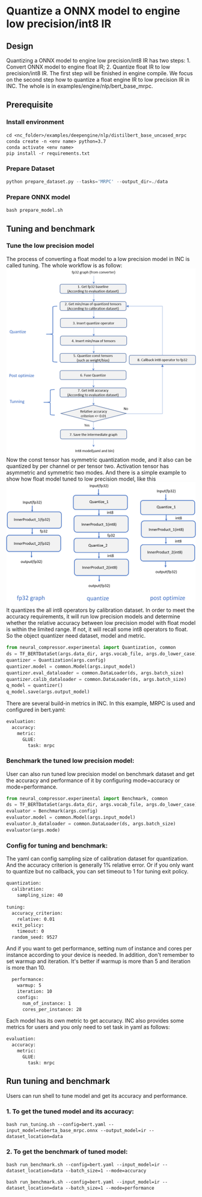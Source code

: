 # Quantize a ONNX model to engine low precision/int8 IR

## Design
Quantizing a ONNX model to engine low precision/int8 IR has two steps: 1. Convert ONNX model to engine float IR; 2. Quantize float IR to low precision/int8 IR. The first step will be finished in engine compile. We focus on the second step how to quantize a float engine IR to low precision IR in INC. The whole is in examples/engine/nlp/bert_base_mrpc.

## Prerequisite
### Install environment
```shell
cd <nc_folder>/examples/deepengine/nlp/distilbert_base_uncased_mrpc
conda create -n <env name> python=3.7
conda activate <env name>
pip install -r requirements.txt
```
### Prepare Dataset
```python
python prepare_dataset.py --tasks='MRPC' --output_dir=./data
```
### Prepare ONNX model
```shell
bash prepare_model.sh
```

## Tuning and benchmark
### Tune the low precision model
The process of converting a float model to a low precision model in INC is called tuning.
The whole workflow is as follow: ![avatar](imgs/engine_adaptor_workflow.png) Now the const tensor has symmetric quantization mode, and it also can be quantized by per channel or per tensor two. Activation tensor has asymmetric and symmetric two modes.
And there is a simple example to show how float model tuned to low precision model, like this ![avatar](imgs/engine_adaptor_example.png)
It quantizes the all int8 operators by calibration dataset. In order to meet the accuracy requirements, it will run low precision models and determine whether the relative accuracy between low precision model with float model is within the limited range. If not, it will recall some int8 operators to float. So the object quantizer need dataset, model and metric.
```python
from neural_compressor.experimental import Quantization, common
ds = TF_BERTDataSet(args.data_dir, args.vocab_file, args.do_lower_case)
quantizer = Quantization(args.config)
quantizer.model = common.Model(args.input_model)
quantizer.eval_dataloader = common.DataLoader(ds, args.batch_size)
quantizer.calib_dataloader = common.DataLoader(ds, args.batch_size)
q_model = quantizer()
q_model.save(args.output_model)
```
There are several build-in metrics in INC. In this example, MRPC is used and configured in bert.yaml:
```shell
evaluation:
  accuracy:
    metric:
      GLUE:
        task: mrpc
```

### Benchmark the tuned low precision model:
User can also run tuned low precision model on benchmark dataset and get the accuracy and performance of it by configuring mode=accuracy or mode=performance.
```python
from neural_compressor.experimental import Benchmark, common
ds = TF_BERTDataSet(args.data_dir, args.vocab_file, args.do_lower_case)
evaluator = Benchmark(args.config)
evaluator.model = common.Model(args.input_model)
evaluator.b_dataloader = common.DataLoader(ds, args.batch_size)
evaluator(args.mode)
```

### Config for tuning and benchmark:
The yaml can config sampling size of calibration dataset for quantization. And the accuracy criterion is generally 1% relative error. Or if you only want to quantize but no callback, you can set timeout to 1 for tuning exit policy.
```shell
quantization:
  calibration:
    sampling_size: 40

tuning:
  accuracy_criterion:
    relative: 0.01
  exit_policy:
    timeout: 0
  random_seed: 9527
```

And if you want to get performance, setting num of instance and cores per instance according to your device is needed. In addition, don't remember to set warmup and iteration. It's better if warmup is more than 5 and iteration is more than 10.
```shell
  performance:
    warmup: 5
    iteration: 10
    configs:
      num_of_instance: 1
      cores_per_instance: 28
```

Each model has its own metric to get accuracy. INC also provides some metrics for users and you only need to set task in yaml as follows:
```shell
evaluation:
  accuracy:
    metric:
      GLUE:
        task: mrpc
```

## Run tuning and benchmark
Users can run shell to tune model and get its accuracy and performance.
### 1. To get the tuned model and its accuracy:
```shell
bash run_tuning.sh --config=bert.yaml --input_model=roberta_base_mrpc.onnx --output_model=ir --dataset_location=data
```

### 2. To get the benchmark of tuned model:
```shell
bash run_benchmark.sh --config=bert.yaml --input_model=ir --dataset_location=data --batch_size=1 --mode=accuracy
```

```shell
bash run_benchmark.sh --config=bert.yaml --input_model=ir --dataset_location=data --batch_size=1 --mode=performance
```
